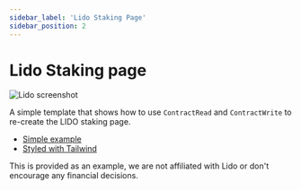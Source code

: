 ```yaml
---
sidebar_label: 'Lido Staking Page'
sidebar_position: 2
---
```


# Lido Staking page

![Lido screenshot](/img/templates/lido_staking.png)

A simple template that shows how to use `ContractRead` and `ContractWrite` to re-create the LIDO staking page.

* [Simple example](https://fastdapp.xyz/editor?template=lido_staking)
* [Styled with Tailwind](https://fastdapp.xyz/editor?template=lido_staking_styled)


This is provided as an example, we are not affiliated with Lido or don't encourage any financial decisions.